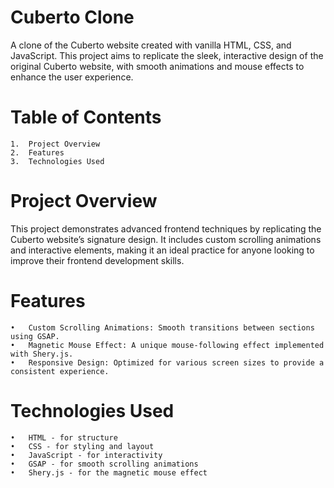 # Cuberto Clone

A clone of the Cuberto website created with vanilla HTML, CSS, and JavaScript. This project aims to replicate the sleek, interactive design of the original Cuberto website, with smooth animations and mouse effects to enhance the user experience.

# Table of Contents

	1.	Project Overview
	2.	Features
	3.	Technologies Used
	

# Project Overview

This project demonstrates advanced frontend techniques by replicating the Cuberto website’s signature design. It includes custom scrolling animations and interactive elements, making it an ideal practice for anyone looking to improve their frontend development skills.

# Features

	•	Custom Scrolling Animations: Smooth transitions between sections using GSAP.
	•	Magnetic Mouse Effect: A unique mouse-following effect implemented with Shery.js.
	•	Responsive Design: Optimized for various screen sizes to provide a consistent experience.

# Technologies Used

	•	HTML - for structure
	•	CSS - for styling and layout
	•	JavaScript - for interactivity
	•	GSAP - for smooth scrolling animations
	•	Shery.js - for the magnetic mouse effect

    